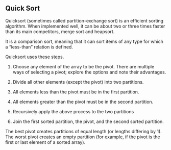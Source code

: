 ## Quick Sort

Quicksort (sometimes called partition-exchange sort) is an efficient sorting algorithm. When implemented well, it can be about two or three times faster than its main competitors, merge sort and heapsort.

It is a comparison sort, meaning that it can sort items of any type for which a “less-than” relation is defined.

Quicksort uses these steps.

1. Choose any element of the array to be the pivot. There are multiple ways of selecting a pivot; explore the options and note their advantages.

2. Divide all other elements (except the pivot) into two partitions.

3. All elements less than the pivot must be in the first partition.

4. All elements greater than the pivot must be in the second partition.

5. Recursively apply the above process to the two partitions

6. Join the first sorted partition, the pivot, and the second sorted partition.

The best pivot creates partitions of equal length (or lengths differing by 1). The worst pivot creates an empty partition (for example, if the pivot is the first or last element of a sorted array).

